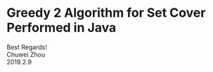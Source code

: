 # Greedy 2 Algorithm for Set Cover Performed in Java                                  
            
                     
Best Regards!                              
Chuwei Zhou                
2019.2.9                  
